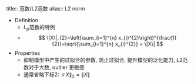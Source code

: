 title:: 范数/L2范数
alias:: L2 norm

- Definition
	- $L_p$范数的特例
	- $$
	  \|X\|_{2}=\left(\sum_{i=1}^{n} x_{i}^{2}\right)^{\frac{1}{2}}=\sqrt{\sum_{i=1}^{n} x_{i}^{2}} = \|X\|
	  $$
- Properties
	- 抑制模型中产生的过拟合的参数, 防止过拟合, 提升模型的泛化能力, L2范数对于大数, outlier 更敏感
	- 通常省略下标2: $\|X\|_{2} = \|X\|$
